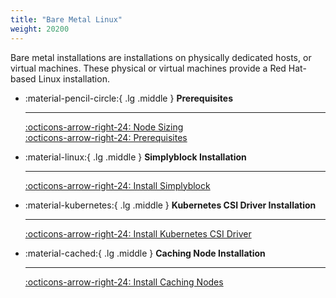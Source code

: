 ```yaml
---
title: "Bare Metal Linux"
weight: 20200
---
```


Bare metal installations are installations on physically dedicated hosts, or virtual machines. These physical or
virtual machines provide a Red Hat-based Linux installation.

<div class="grid cards" markdown>

-   :material-pencil-circle:{ .lg .middle } __Prerequisites__

    ---

    [:octicons-arrow-right-24: Node Sizing](../deployment-planning/node-sizing.md)<br/>
    [:octicons-arrow-right-24: Prerequisites](prerequisites.md)

-   :material-linux:{ .lg .middle } __Simplyblock Installation__

    ---

    [:octicons-arrow-right-24: Install Simplyblock](install-simplyblock.md)<br/>

-   :material-kubernetes:{ .lg .middle } __Kubernetes CSI Driver Installation__

    ---

    [:octicons-arrow-right-24: Install Kubernetes CSI Driver](install-simplyblock-csi.md)<br/>

-   :material-cached:{ .lg .middle } __Caching Node Installation__

    ---

    [:octicons-arrow-right-24: Install Caching Nodes](install-caching-nodes.md)
</div>
